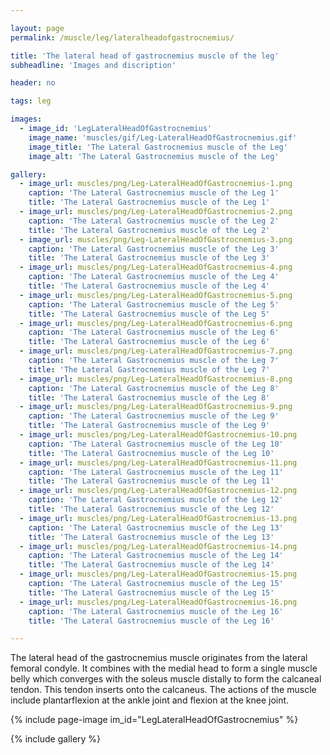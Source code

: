 ```yaml
---

layout: page
permalink: /muscle/leg/lateralheadofgastrocnemius/

title: 'The lateral head of gastrocnemius muscle of the leg'
subheadline: 'Images and discription'

header: no

tags: leg

images:
  - image_id: 'LegLateralHeadOfGastrocnemius'
    image_name: 'muscles/gif/Leg-LateralHeadOfGastrocnemius.gif'
    image_title: 'The Lateral Gastrocnemius muscle of the Leg'
    image_alt: 'The Lateral Gastrocnemius muscle of the Leg' 

gallery:
  - image_url: muscles/png/Leg-LateralHeadOfGastrocnemius-1.png
    caption: 'The Lateral Gastrocnemius muscle of the Leg 1'
    title: 'The Lateral Gastrocnemius muscle of the Leg 1'
  - image_url: muscles/png/Leg-LateralHeadOfGastrocnemius-2.png
    caption: 'The Lateral Gastrocnemius muscle of the Leg 2'
    title: 'The Lateral Gastrocnemius muscle of the Leg 2'
  - image_url: muscles/png/Leg-LateralHeadOfGastrocnemius-3.png
    caption: 'The Lateral Gastrocnemius muscle of the Leg 3'
    title: 'The Lateral Gastrocnemius muscle of the Leg 3'
  - image_url: muscles/png/Leg-LateralHeadOfGastrocnemius-4.png
    caption: 'The Lateral Gastrocnemius muscle of the Leg 4'
    title: 'The Lateral Gastrocnemius muscle of the Leg 4'
  - image_url: muscles/png/Leg-LateralHeadOfGastrocnemius-5.png
    caption: 'The Lateral Gastrocnemius muscle of the Leg 5'
    title: 'The Lateral Gastrocnemius muscle of the Leg 5'
  - image_url: muscles/png/Leg-LateralHeadOfGastrocnemius-6.png
    caption: 'The Lateral Gastrocnemius muscle of the Leg 6'
    title: 'The Lateral Gastrocnemius muscle of the Leg 6'
  - image_url: muscles/png/Leg-LateralHeadOfGastrocnemius-7.png
    caption: 'The Lateral Gastrocnemius muscle of the Leg 7'
    title: 'The Lateral Gastrocnemius muscle of the Leg 7'
  - image_url: muscles/png/Leg-LateralHeadOfGastrocnemius-8.png
    caption: 'The Lateral Gastrocnemius muscle of the Leg 8'
    title: 'The Lateral Gastrocnemius muscle of the Leg 8'
  - image_url: muscles/png/Leg-LateralHeadOfGastrocnemius-9.png
    caption: 'The Lateral Gastrocnemius muscle of the Leg 9'
    title: 'The Lateral Gastrocnemius muscle of the Leg 9'
  - image_url: muscles/png/Leg-LateralHeadOfGastrocnemius-10.png
    caption: 'The Lateral Gastrocnemius muscle of the Leg 10'
    title: 'The Lateral Gastrocnemius muscle of the Leg 10'
  - image_url: muscles/png/Leg-LateralHeadOfGastrocnemius-11.png
    caption: 'The Lateral Gastrocnemius muscle of the Leg 11'
    title: 'The Lateral Gastrocnemius muscle of the Leg 11'
  - image_url: muscles/png/Leg-LateralHeadOfGastrocnemius-12.png
    caption: 'The Lateral Gastrocnemius muscle of the Leg 12'
    title: 'The Lateral Gastrocnemius muscle of the Leg 12'
  - image_url: muscles/png/Leg-LateralHeadOfGastrocnemius-13.png
    caption: 'The Lateral Gastrocnemius muscle of the Leg 13'
    title: 'The Lateral Gastrocnemius muscle of the Leg 13'
  - image_url: muscles/png/Leg-LateralHeadOfGastrocnemius-14.png
    caption: 'The Lateral Gastrocnemius muscle of the Leg 14'
    title: 'The Lateral Gastrocnemius muscle of the Leg 14'
  - image_url: muscles/png/Leg-LateralHeadOfGastrocnemius-15.png
    caption: 'The Lateral Gastrocnemius muscle of the Leg 15'
    title: 'The Lateral Gastrocnemius muscle of the Leg 15'
  - image_url: muscles/png/Leg-LateralHeadOfGastrocnemius-16.png
    caption: 'The Lateral Gastrocnemius muscle of the Leg 16'
    title: 'The Lateral Gastrocnemius muscle of the Leg 16'

---
```


The lateral head of the gastrocnemius muscle originates from the lateral femoral condyle. It combines with the medial head to form a single muscle belly which converges with the soleus muscle distally to form the calcaneal tendon. This tendon inserts onto the calcaneus. The actions of the muscle include plantarflexion at the ankle joint and flexion at the knee joint.

{% include page-image im_id="LegLateralHeadOfGastrocnemius" %}

{% include gallery %}
